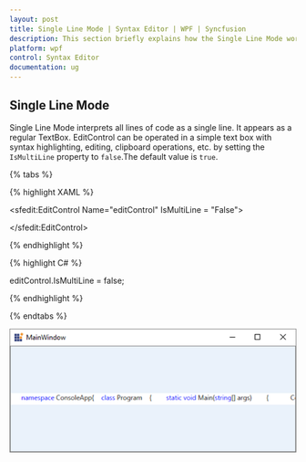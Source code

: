 ```yaml
---
layout: post
title: Single Line Mode | Syntax Editor | WPF | Syncfusion
description: This section briefly explains how the Single Line Mode works in Syntax Editor for Syncfusion Essential WPF.
platform: wpf
control: Syntax Editor
documentation: ug
---
```


## Single Line Mode

Single Line Mode interprets all lines of code as a single line. It appears as a regular TextBox. EditControl can be operated in a simple text box with syntax highlighting, editing, clipboard operations, etc. by setting the `IsMultiLine` property to `false`.The default value is `true`.

{% tabs %}

{% highlight XAML %}

<sfedit:EditControl Name="editControl" IsMultiLine = "False">

</sfedit:EditControl>




{% endhighlight %}

{% highlight C# %}

editControl.IsMultiLine = false;

{% endhighlight %}

{% endtabs %}

![Single Line Mode enabled in Syntax Editor](Single-Line-Mode_images\Single-Line-Mode_img1.png)


